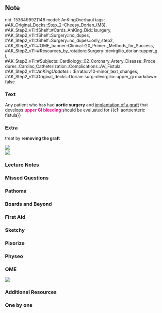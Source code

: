 ## Note
nid: 1536499921148
model: AnKingOverhaul
tags: #AK_Original_Decks::Step_2::Cheesy_Dorian_(M3), #AK_Step2_v11::!Shelf::#Cards_AnKing_Did::1surgery, #AK_Step2_v11::!Shelf::Surgery::no_dupes, #AK_Step2_v11::!Shelf::Surgery::no_dupes::only_step2, #AK_Step2_v11::#OME_banner::Clinical::20_Primer:_Methods_for_Success, #AK_Step2_v11::#Resources_by_rotation::Surgery::devirgilio_dorian::upper_gi, #AK_Step2_v11::#Subjects::Cardiology::02_Coronary_Artery_Disease::Procedures::Cardiac_Catheterization::Complications::AV_Fistula, #AK_Step2_v11::$AnKingUpdates::$Errata::v10-minor_text_changes, #AK_Step2_v11::Original_decks::Dorian::surg::devirgilio::upper_gi
markdown: false

### Text
Any patient who has had <b>aortic surgery</b> and <u>implantation
of a graft</u> that develops <font color="#FC0280"><b>upper GI
bleeding</b></font> should be evaluated for {{c1::aortoenteric
fistula}}

### Extra
treat by <b>removing the graft</b>
<div>
  <div>
    <b><img src="paste-1037114342899713%20(1).jpg"></b>
    <div><img src="paste-1036147975258113.jpg"></div>
  </div>
</div>

### Lecture Notes


### Missed Questions


### Pathoma


### Boards and Beyond


### First Aid


### Sketchy


### Pixorize


### Physeo


### OME
<div class="ome-widget">
  <a href="https://onlinemeded.org/spa/surgery?ref=anki"><img src=
  "_OME_AnkiFlashcards_Topic_3.png"></a>
</div>

### Additional Resources


### One by one

